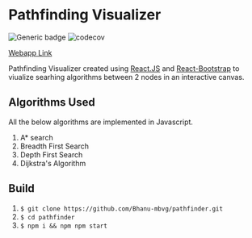 # Pathfinding Visualizer

![Generic badge](https://img.shields.io/badge/Status-In--Dev-blue.svg)
![codecov](https://codecov.io/gh/Bhanu-mbvg/pathfinder/branch/main/graph/badge.svg?token=HBB8K3QKE4)

[Webapp Link](https://bhngupta.github.io/pathfinder/)

Pathfinding Visualizer created using [React.JS](https://reactjs.org/) and [React-Bootstrap](https://react-bootstrap.github.io/) to viualize searhing algorithms between 2 nodes in an interactive canvas.

## Algorithms Used
All the below algorithms are implemented in Javascript.

 1. A* search 
 2. Breadth First Search
 3. Depth First Search 
 4. Dijkstra's Algorithm

## Build 
 1. `$ git clone https://github.com/Bhanu-mbvg/pathfinder.git`
 2. `$ cd pathfinder`
 3. `$ npm i && npm npm start`
<!--
## Deploy
 1. `$ npm run deploy`-->
